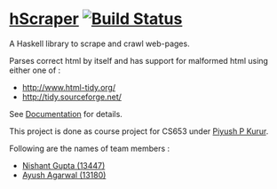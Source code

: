 # [hScraper](https://hackage.haskell.org/package/hScraper-0.1.0.0) [![Build Status](https://travis-ci.org/Nishant9/hScraper.svg?branch=master)](https://travis-ci.org/Nishant9/hScraper)
A Haskell library to scrape and crawl web-pages.

Parses correct html by itself and has support for malformed html using either one of : 

- http://www.html-tidy.org/
- http://tidy.sourceforge.net/

See [Documentation](https://hackage.haskell.org/package/hScraper-0.1.0.0/docs/HScraper.html) for details.

This project is done as course project for CS653 under [Piyush P Kurur](https://github.com/piyush-kurur).

Following are the names of team members :

- [Nishant Gupta (13447)](https://github.com/Nishant9)
- [Ayush Agarwal (13180)](https://github.com/agarwalayush)
